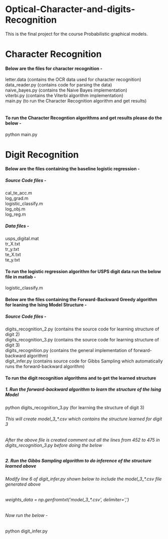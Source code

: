 # Optical-Character-and-digits-Recognition
This is the final project for the course Probabilistic graphical models.

# Character Recognition

#### Below are the files for character recognition - <br />
  letter.data  (contains the OCR data used for character recognition) <br />
  data_reader.py (contains code for parsing the data) <br />
  naive_bayes.py (contains the Naive Bayes implementation) <br />
  viterbi.py (contains the Viterbi algorithm implementation) <br />
  main.py (to run the Character Recognition algorithm and get results) <br />
<br />
#### To run the Character Recogntion algorithms and get results please do the below - <br />
  python main.py <br />


# Digit Recognition

#### Below are the files containing the baseline logistic regression -
##### Source Code files -
  cal_te_acc.m <br />
  log_grad.m <br />
  logistic_classify.m <br />
  log_obj.m <br />
  log_reg.m <br />
  
##### Data files -
  usps_digital.mat <br />
  tr_X.txt <br />
  tr_y.txt <br />
  te_X.txt <br />
  te_y.txt <br />
  
#### To run the logistic regression algorithm for USPS digit data run the below file in matlab - <br />
  logistic_classify.m
  
#### Below are the files containing the Forward-Backward Greedy algorithm for leaning the Ising Model Structure -
##### Source Code files -
  digits_recognition_2.py  (contains the source code for learning structure of digit 2) <br />
  digits_recognition_3.py  (contains the source code for learning structure of digit 3) <br />
  digits_recognition.py (contains the general implementation of forward-backward algorithm) <br />
  digit_infer.py (contains source code for Gibbs Sampling which automatically runs the forward-backward algorithm)
  
#### To run the digit recognition algorithms and to get the learned structure 
##### 1. Run the forward-backward algorithm to learn the structure of the Ising Model
  python digits_recognition_3.py (for learning the structure of digit 3) <br />
  
  ###### This will create model_3_*.csv which contains the structure learned for digit 3
  ###### After the above file is created comment out all the lines from 452 to 475 in digits_recognition_3.py before doing the below 
  
##### 2. Run the Gibbs Sampling algorithm to do inference of the structure learned above
###### Modify line 6 of digit_infer.py shown below to include the model_3_*.csv file generated above 
###### weights_data = np.genfromtxt('model_3_*.csv', delimiter=',')
###### Now run the below -
  python digit_infer.py


  
